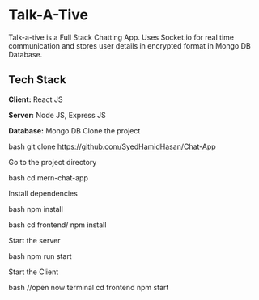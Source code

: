 # Talk-A-Tive

Talk-a-tive is a Full Stack Chatting App.
Uses Socket.io for real time communication and stores user details in encrypted format in Mongo DB Database.
## Tech Stack

**Client:** React JS

**Server:** Node JS, Express JS

**Database:** Mongo DB
 
Clone the project

bash
  git clone https://github.com/SyedHamidHasan/Chat-App


Go to the project directory

bash
  cd mern-chat-app


Install dependencies

bash
  npm install


bash
  cd frontend/
  npm install


Start the server

bash
  npm run start

Start the Client

bash
  //open now terminal
  cd frontend
  npm start
